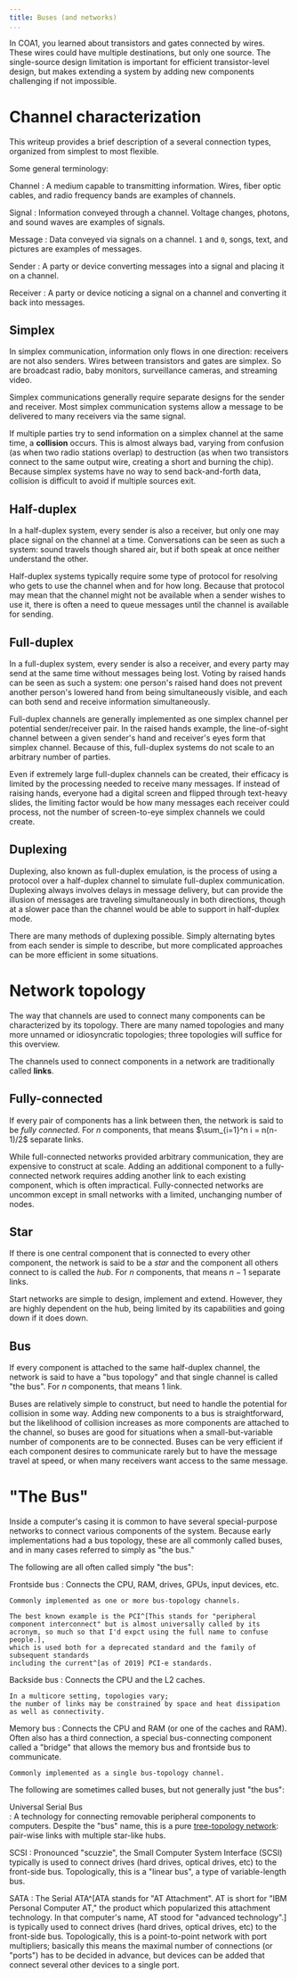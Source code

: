 ```yaml
---
title: Buses (and networks)
...
```


In COA1, you learned about transistors and gates connected by wires.
These wires could have multiple destinations, but only one source.
The single-source design limitation is important for efficient transistor-level design,
but makes extending a system by adding new components challenging if not impossible.

# Channel characterization

This writeup provides a brief description of a several connection types,
organized from simplest to most flexible.

Some general terminology:

Channel
:   A medium capable to transmitting information.
    Wires, fiber optic cables, and radio frequency bands are examples of channels.

Signal
:   Information conveyed through a channel.
    Voltage changes, photons, and sound waves are examples of signals.

Message
:   Data conveyed via signals on a channel.
    `1` and `0`, songs, text, and pictures are examples of messages.

Sender
:   A party or device converting messages into a signal and placing it on a channel.

Receiver
:   A party or device noticing a signal on a channel and converting it back into messages.

## Simplex

In simplex communication, information only flows in one direction:
receivers are not also senders.
Wires between transistors and gates are simplex.
So are broadcast radio, baby monitors, surveillance cameras, and streaming video.

Simplex communications generally require separate designs
for the sender and receiver.
Most simplex communication systems allow a message to be delivered to many receivers via the same signal.

If multiple parties try to send information on a simplex channel at the same time,
a **collision** occurs.
This is almost always bad, varying from confusion (as when two radio stations overlap)
to destruction (as when two transistors connect to the same output wire, creating a short and burning the chip).
Because simplex systems have no way to send back-and-forth data,
collision is difficult to avoid if multiple sources exit.


## Half-duplex

In a half-duplex system,
every sender is also a receiver, but only one may place signal on the channel at a time.
Conversations can be seen as such a system: sound travels though shared air,
but if both speak at once neither understand the other.

Half-duplex systems typically require some type of protocol
for resolving who gets to use the channel when and for how long.
Because that protocol may mean that the channel might not be available when a sender wishes to use it,
there is often a need to queue messages until the channel is available for sending.

## Full-duplex

In a full-duplex system,
every sender is also a receiver, and every party may send at the same time
without messages being lost.
Voting by raised hands can be seen as such a system: one person's raised hand
does not prevent another person's lowered hand from being simultaneously visible,
and each can both send and receive information simultaneously.

Full-duplex channels are generally implemented as one simplex channel
per potential sender/receiver pair.
In the raised hands example, the line-of-sight channel between a given sender's hand and receiver's eyes form that simplex channel.
Because of this, full-duplex systems do not scale to an arbitrary number of parties.

Even if extremely large full-duplex channels can be created,
their efficacy is limited by the processing needed to receive many messages.
If instead of raising hands, everyone had a digital screen and flipped through text-heavy slides,
the limiting factor would be how many messages each receiver could process,
not the number of screen-to-eye simplex channels we could create.

## Duplexing

Duplexing, also known as full-duplex emulation, is the process of using a protocol
over a half-duplex channel to simulate full-duplex communication.
Duplexing always involves delays in message delivery,
but can provide the illusion of messages are traveling simultaneously in both directions,
though at a slower pace than the channel would be able to support in half-duplex mode.

There are many methods of duplexing possible.
Simply alternating bytes from each sender is simple to describe,
but more complicated approaches can be more efficient in some situations.

# Network topology

The way that channels are used to connect many components
can be characterized by its topology.
There are many named topologies
and many more unnamed or idiosyncratic topologies;
three topologies will suffice for this overview.

The channels used to connect components in a network are traditionally called **links**.

## Fully-connected

If every pair of components has a link between then,
the network is said to be *fully connected*.
For $n$ components, that means $\sum_{i=1}^n i = n(n-1)/2$ separate links.

While full-connected networks provided arbitrary communication,
they are expensive to construct at scale.
Adding an additional component to a fully-connected network
requires adding another link to each existing component,
which is often impractical.
Fully-connected networks are uncommon except in small networks
with a limited, unchanging number of nodes.

## Star

If there is one central component that is connected to every other component,
the network is said to be a *star*
and the component all others connect to is called the *hub*.
For $n$ components, that means $n-1$ separate links.

Start networks are simple to design, implement and extend.
However, they are highly dependent on the hub,
being limited by its capabilities and going down if it does down.

## Bus

If every component is attached to the same half-duplex channel,
the network is said to have a "bus topology"
and that single channel is called "the bus".
For $n$ components, that means $1$ link.

Buses are relatively simple to construct,
but need to handle the potential for collision in some way.
Adding new components to a bus is straightforward,
but the likelihood of collision increases as more components are attached to the channel,
so buses are good for situations when a small-but-variable number of components are to be connected.
Buses can be very efficient if each component desires to communicate rarely
but to have the message travel at speed,
or when many receivers want access to the same message.

# "The Bus"

Inside a computer's casing it is common to have several special-purpose networks
to connect various components of the system.
Because early implementations had a bus topology, these are all commonly called buses,
and in many cases referred to simply as "the bus."

The following are all often called simply "the bus":

Frontside bus
:   Connects the CPU, RAM, drives, GPUs, input devices, etc.
    
    Commonly implemented as one or more bus-topology channels.
    
    The best known example is the PCI^[This stands for "peripheral component interconnect" but is almost universally called by its acronym, so much so that I'd expct using the full name to confuse people.],
    which is used both for a deprecated standard and the family of subsequent standards
    including the current^[as of 2019] PCI-e standards.

Backside bus
:   Connects the CPU and the L2 caches.

    In a multicore setting, topologies vary;
    the number of links may be constrained by space and heat dissipation as well as connectivity.

Memory bus
:   Connects the CPU and RAM (or one of the caches and RAM).
    Often also has a third connection,
    a special bus-connecting component called a "bridge"
    that allows the memory bus and frontside bus to communicate.
    
    Commonly implemented as a single bus-topology channel.

The following are sometimes called buses, but not generally just "the bus":

Universal Serial Bus    
:   A technology for connecting removable peripheral components to computers.
    Despite the "bus" name, this is a pure [tree-topology network](https://en.wikipedia.org/wiki/Tree_network):
    pair-wise links with multiple star-like hubs.

SCSI
:   Pronounced "scuzzie", the Small Computer System Interface (SCSI)
    typically is used to connect drives (hard drives, optical drives, etc)
    to the front-side bus.
    Topologically, this is a "linear bus", a type of variable-length bus.

SATA
:   The Serial ATA^[ATA stands for "AT Attachment". AT is short for "IBM Personal Computer AT," the product which popularized this attachment technology. In that computer's name, AT stood for "advanced technology".]
    is typically used to connect drives (hard drives, optical drives, etc)
    to the front-side bus.
    Topologically, this is a point-to-point network with port multipliers;
    basically this means the maximal number of connections (or "ports") has to be decided in advance,
    but devices can be added that connect several other devices to a single port.
